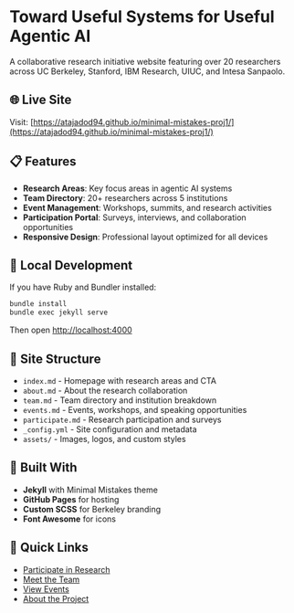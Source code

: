 ﻿# Toward Useful Systems for Useful Agentic AI

A collaborative research initiative website featuring over 20 researchers across UC Berkeley, Stanford, IBM Research, UIUC, and Intesa Sanpaolo.

## 🌐 Live Site
Visit: [https://atajadod94.github.io/minimal-mistakes-proj1/](https://atajadod94.github.io/minimal-mistakes-proj1/)

## 📋 Features
- **Research Areas**: Key focus areas in agentic AI systems
- **Team Directory**: 20+ researchers across 5 institutions
- **Event Management**: Workshops, summits, and research activities
- **Participation Portal**: Surveys, interviews, and collaboration opportunities
- **Responsive Design**: Professional layout optimized for all devices

## 🚀 Local Development
If you have Ruby and Bundler installed:

```bash
bundle install
bundle exec jekyll serve
```

Then open [http://localhost:4000](http://localhost:4000)

## 📁 Site Structure
- `index.md` - Homepage with research areas and CTA
- `about.md` - About the research collaboration
- `team.md` - Team directory and institution breakdown
- `events.md` - Events, workshops, and speaking opportunities
- `participate.md` - Research participation and surveys
- `_config.yml` - Site configuration and metadata
- `assets/` - Images, logos, and custom styles

## 🎨 Built With
- **Jekyll** with Minimal Mistakes theme
- **GitHub Pages** for hosting
- **Custom SCSS** for Berkeley branding
- **Font Awesome** for icons

## 🔗 Quick Links
- [Participate in Research](https://atajadod94.github.io/minimal-mistakes-proj1/participate/)
- [Meet the Team](https://atajadod94.github.io/minimal-mistakes-proj1/team/)
- [View Events](https://atajadod94.github.io/minimal-mistakes-proj1/events/)
- [About the Project](https://atajadod94.github.io/minimal-mistakes-proj1/about/)
